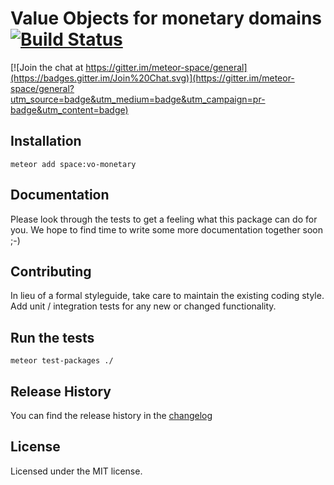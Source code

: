 # Value Objects for monetary domains [![Build Status](https://travis-ci.org/meteor-space/vo-monetary.svg?branch=master)](https://travis-ci.org/meteor-space/vo-monetary)

[![Join the chat at https://gitter.im/meteor-space/general](https://badges.gitter.im/Join%20Chat.svg)](https://gitter.im/meteor-space/general?utm_source=badge&utm_medium=badge&utm_campaign=pr-badge&utm_content=badge)

## Installation
`meteor add space:vo-monetary`

## Documentation
Please look through the tests to get a feeling what this package can do for you.
We hope to find time to write some more documentation together soon ;-)

## Contributing
In lieu of a formal styleguide, take care to maintain the existing coding style.
Add unit / integration tests for any new or changed functionality.

## Run the tests
`meteor test-packages ./`

## Release History
You can find the release history in the [changelog](https://github.com/SpaceJs/vo-monetary/blob/master/CHANGELOG.md)

## License
Licensed under the MIT license.
